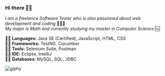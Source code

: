 ### Hi there 👋🏻

_I am a freelance Software Tester who is also passioned about web development and coding_ 👩🏻‍💻\
_My major is Math and currently studying my master in Computer Science_ 🆒


:woman_cartwheeling: **Languages:** Java SE (Certified), JavaScript, HTML, CSS\
:lotus_position_woman: **Frameworks:** TestNG, Cucumber\
:biking_woman: **Tools:** Selenium Suite, Postman\
:weight_lifting_woman: **IDE:** Eclipse, IntelliJ\
:golfing_woman: **Databases:** MySQL, SQL, JDBC


![giphy](https://user-images.githubusercontent.com/60116628/131928939-2bd76f2a-1270-4f65-b089-9ef13016b6c9.gif)




